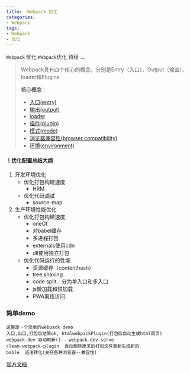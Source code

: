 ```yaml
---
title: -Webpack 优化
categories: 
- Webpack
tags:
- Webpack
- 优化
---
```

`Webpack` 优化
`Webpack`优化
待续 ...

>Webpack具有四个核心的概念，分别是Entry（入口）、Output（输出）、loader和Plugins
>
>**核心概念**：
>
>- [入口(entry)](https://webpack.docschina.org/concepts/#entry)
>- [输出(output)](https://webpack.docschina.org/concepts/#output)
>- [loader](https://webpack.docschina.org/concepts/#loaders)
>- [插件(plugin)](https://webpack.docschina.org/concepts/#plugins)
>- [模式(mode)](https://webpack.docschina.org/concepts/#mode)
>- [浏览器兼容性(browser compatibility)](https://webpack.docschina.org/concepts/#browser-compatibility)
>- [环境(environment)](https://webpack.docschina.org/concepts/#environment)



#### ！优化配置总结大纲

1. 开发环境优化
   * 优化打包构建速度
     * HRM
   * 优化代码调试
     * source-map
2. 生产环境性能优化
   * 优化打包构建速度
     * oneOf
     * 对babel缓存
     * 多进程打包
     * externals使用cdn
     * dll使用独立打包
   * 优化代码运行的性能
     * 资源缓存（contenthash）
     * tree shaking 
     * code split：分为单入口和多入口
     * js懒加载和预加载
     * PWA离线访问

### 简单demo

```wiki
这里是一个简单的webpack demo
入口,出口,打包后结果ok, htmlwebpackPlugin(打包后自动生成html首页)
webpack-dev 自动刷新()---webpack-dev-serve
clean-webpack-plugin  自动删除原来的打包文件重新生成新的
bable  语法转化(支持各种浏览器--兼容性)
```







[官方文档](https://v4.webpack.docschina.org/concepts/)





